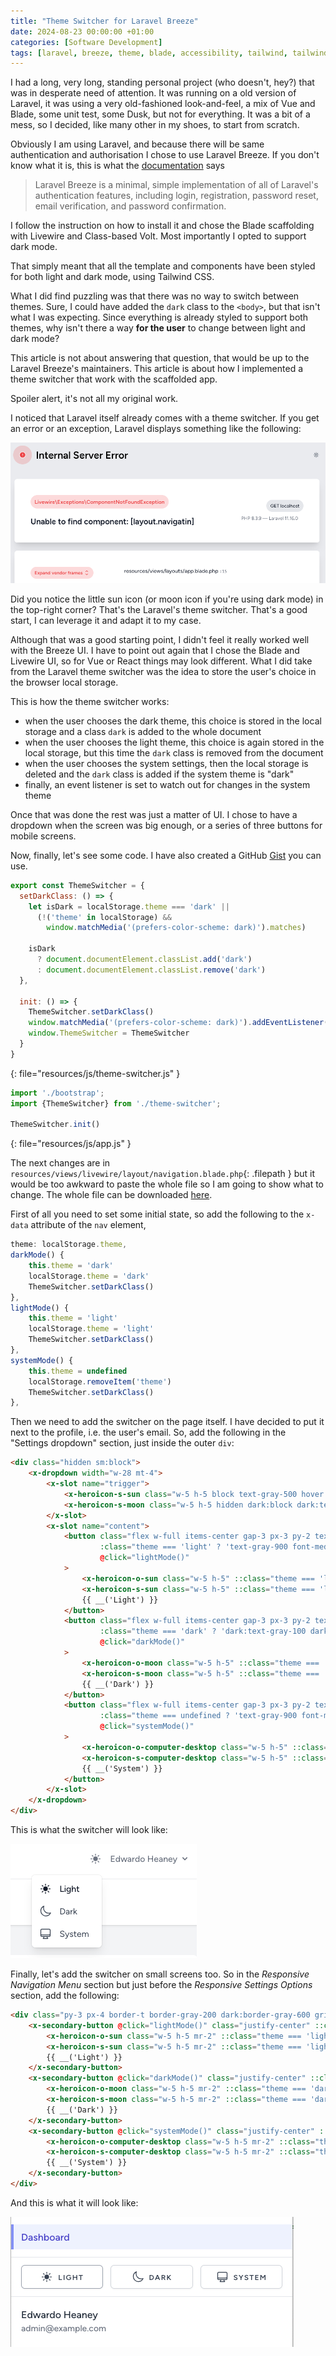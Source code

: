 ```yaml
---
title: "Theme Switcher for Laravel Breeze"
date: 2024-08-23 00:00:00 +01:00
categories: [Software Development]
tags: [laravel, breeze, theme, blade, accessibility, tailwind, tailwindcss]
---
```


I had a long, very long, standing personal project (who doesn't, hey?) that was in desperate need
of attention. It was running on a old version of Laravel, it was using a very old-fashioned look-and-feel,
a mix of Vue and Blade, some unit test, some Dusk, but not for everything. It was a bit of a mess, so I decided,
like many other in my shoes, to start from scratch.

Obviously I am using Laravel, and because there will be same authentication and authorisation I chose to use
Laravel Breeze. If you don't know what it is, this is what the [documentation](https://laravel.com/docs/11.x/starter-kits#laravel-breeze) says
> Laravel Breeze is a minimal, simple implementation of all of Laravel's authentication features, including login,
> registration, password reset, email verification, and password confirmation.

I follow the instruction on how to install it and chose the Blade scaffolding with Livewire and Class-based Volt.
Most importantly I opted to support dark mode. 

That simply meant that all the template and components have been styled for both light and dark mode, using Tailwind CSS.

What I did find puzzling was that there was no way to switch between themes. Sure, I could have added the `dark` class
to the `<body>`, but that isn't what I was expecting. Since everything is already styled to support both themes, why
isn't there a way **for the user** to change between light and dark mode?

This article is not about answering that question, that would be up to the Laravel Breeze's maintainers.
This article is about how I implemented a theme switcher that work with the scaffolded app.

Spoiler alert, it's not all my original work.

I noticed that Laravel itself already comes with a theme switcher. If you get an error or an exception, Laravel displays
something like the following:

![Screenshot of how Laravel renders an error or exception](assets/img/laravel-exception-screen.png)

Did you notice the little sun icon (or moon icon if you're using dark mode) in the top-right corner? That's the Laravel's
theme switcher. That's a good start, I can leverage it and adapt it to my case.

Although that was a good starting point, I didn't feel it really worked well with the Breeze UI. I have to point out
again that I chose the Blade and Livewire UI, so for Vue or React things may look different. What I did take from the
Laravel theme switcher was the idea to store the user's choice in the browser local storage.

This is how the theme switcher works:
- when the user chooses the dark theme, this choice is stored in the local storage and a class `dark` is added to the whole
document
- when the user chooses the light theme, this choice is again stored in the local storage, but this time the `dark` class
is removed from the document
- when the user chooses the system settings, then the local storage is deleted and the `dark` class is added if the
system theme is "dark"
- finally, an event listener is set to watch out for changes in the system theme

Once that was done the rest was just a matter of UI. I chose to have a dropdown when the screen was big enough, or
a series of three buttons for mobile screens.

Now, finally, let's see some code. I have also created a GitHub 
[Gist](https://gist.github.com/troccoli/f5b46db807faa05abeb5c25a1cc648a1)
you can use.

```js
export const ThemeSwitcher = {
  setDarkClass: () => {
    let isDark = localStorage.theme === 'dark' ||
      (!('theme' in localStorage) &&
        window.matchMedia('(prefers-color-scheme: dark)').matches)

    isDark
      ? document.documentElement.classList.add('dark')
      : document.documentElement.classList.remove('dark')
  },

  init: () => {
    ThemeSwitcher.setDarkClass()
    window.matchMedia('(prefers-color-scheme: dark)').addEventListener('change', ThemeSwitcher.setDarkClass)
    window.ThemeSwitcher = ThemeSwitcher
  }
}
```
{: file="resources/js/theme-switcher.js" }

```js
import './bootstrap';
import {ThemeSwitcher} from './theme-switcher';

ThemeSwitcher.init()
```
{: file="resources/js/app.js" }

The next changes are in `resources/views/livewire/layout/navigation.blade.php`{: .filepath } but it would be too awkward to paste the
whole file so I am going to show what to change. The whole file can be downloaded 
[here](https://gist.github.com/troccoli/f5b46db807faa05abeb5c25a1cc648a1#file-navigation-blade-php).

First of all you need to set some initial state, so add the following to the `x-data` attribute of the `nav` element,
```js
theme: localStorage.theme,
darkMode() {
    this.theme = 'dark'
    localStorage.theme = 'dark'
    ThemeSwitcher.setDarkClass()
},
lightMode() {
    this.theme = 'light'
    localStorage.theme = 'light'
    ThemeSwitcher.setDarkClass()
},
systemMode() {
    this.theme = undefined
    localStorage.removeItem('theme')
    ThemeSwitcher.setDarkClass()
},
```

Then we need to add the switcher on the page itself. I have decided to put it next to the profile, i.e. the user's
email. So, add the following in the "Settings dropdown" section, just inside the outer `div`:
```html
<div class="hidden sm:block">
    <x-dropdown width="w-28 mt-4">
        <x-slot name="trigger">
            <x-heroicon-s-sun class="w-5 h-5 block text-gray-500 hover:text-gray-700 dark:hidden"/>
            <x-heroicon-s-moon class="w-5 h-5 hidden dark:block dark:text-gray-400 dark:hover:text-gray-300"/>
        </x-slot>
        <x-slot name="content">
            <button class="flex w-full items-center gap-3 px-3 py-2 text-start text-sm leading-5 hover:bg-gray-100 dark:hover:bg-gray-800 focus:outline-none focus:bg-gray-100 dark:focus:bg-gray-800 transition duration-150 ease-in-out"
                    :class="theme === 'light' ? 'text-gray-900 font-medium' : 'text-gray-700 font-normal dark:text-gray-400 dark:font-normal'"
                    @click="lightMode()"
            >
                <x-heroicon-o-sun class="w-5 h-5" ::class="theme === 'light' ? 'hidden' : 'block'"/>
                <x-heroicon-s-sun class="w-5 h-5" ::class="theme === 'light' ? 'block' : 'hidden'"/>
                {{ __('Light') }}
            </button>
            <button class="flex w-full items-center gap-3 px-3 py-2 text-start text-sm leading-5 hover:bg-gray-100 dark:hover:bg-gray-800 focus:outline-none focus:bg-gray-100 dark:focus:bg-gray-800 transition duration-150 ease-in-out"
                    :class="theme === 'dark' ? 'dark:text-gray-100 dark:font-medium' : 'text-gray-700 font-normal dark:text-gray-400 dark:font-normal'"
                    @click="darkMode()"
            >
                <x-heroicon-o-moon class="w-5 h-5" ::class="theme === 'dark' ? 'hidden' : 'block'"/>
                <x-heroicon-s-moon class="w-5 h-5" ::class="theme === 'dark' ? 'block' : 'hidden'"/>
                {{ __('Dark') }}
            </button>
            <button class="flex w-full items-center gap-3 px-3 py-2 text-start text-sm leading-5 hover:bg-gray-100 dark:hover:bg-gray-800 focus:outline-none focus:bg-gray-100 dark:focus:bg-gray-800 transition duration-150 ease-in-out"
                    :class="theme === undefined ? 'text-gray-900 font-medium dark:text-gray-100 dark:font-medium' : 'text-gray-700 font-normal dark:text-gray-400 dark:font-normal'"
                    @click="systemMode()"
            >
                <x-heroicon-o-computer-desktop class="w-5 h-5" ::class="theme === undefined ? 'hidden' : 'block'"/>
                <x-heroicon-s-computer-desktop class="w-5 h-5" ::class="theme === undefined  ? 'block' : 'hidden'"/>
                {{ __('System') }}
            </button>
        </x-slot>
    </x-dropdown>
</div>
```
This is what the switcher will look like:

![Screenshot of how the theme switcher appears on large screens](assets/img/theme-switcher-on-large-screen.png)

Finally, let's add the switcher on small screens too. So in the *Responsive Navigation Menu* section but just before
the *Responsive Settings Options* section, add the following:
```html
<div class="py-3 px-4 border-t border-gray-200 dark:border-gray-600 grid grid-cols-3 gap-3 sm:hidden">
    <x-secondary-button @click="lightMode()" class="justify-center" ::class="theme === 'light' ? 'border-gray-400' : ''">
        <x-heroicon-o-sun class="w-5 h-5 mr-2" ::class="theme === 'light' ? 'hidden' : 'block'"/>
        <x-heroicon-s-sun class="w-5 h-5 mr-2" ::class="theme === 'light' ? 'block' : 'hidden'"/>
        {{ __('Light') }}
    </x-secondary-button>
    <x-secondary-button @click="darkMode()" class="justify-center" ::class="theme === 'dark' ? 'dark:border-white' : ''">
        <x-heroicon-o-moon class="w-5 h-5 mr-2" ::class="theme === 'dark' ? 'hidden' : 'block'"/>
        <x-heroicon-s-moon class="w-5 h-5 mr-2" ::class="theme === 'dark' ? 'block' : 'hidden'"/>
        {{ __('Dark') }}
    </x-secondary-button>
    <x-secondary-button @click="systemMode()" class="justify-center" ::class="theme === undefined ? 'border-gray-400 dark:border-white' : ''">
        <x-heroicon-o-computer-desktop class="w-5 h-5 mr-2" ::class="theme === undefined ? 'hidden' : 'block'"/>
        <x-heroicon-s-computer-desktop class="w-5 h-5 mr-2" ::class="theme === undefined ? 'block' : 'hidden'"/>
        {{ __('System') }}
    </x-secondary-button>
</div>
```
 And this is what it will look like:

![Screenshot of how the theme switcher appears on small screens](assets/img/theme-switcher-on-small-screen.png)

